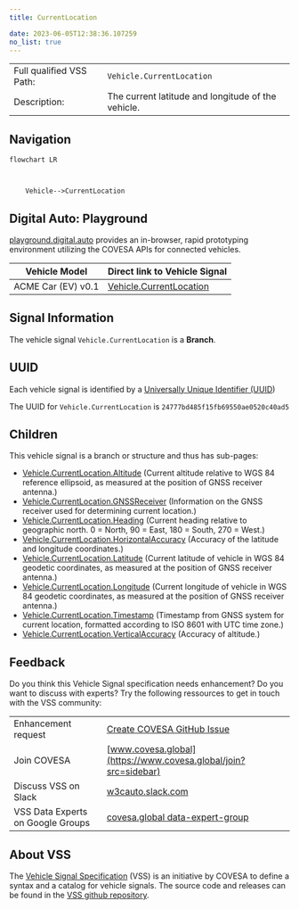 ```yaml
---
title: CurrentLocation

date: 2023-06-05T12:38:36.107259
no_list: true
---
```



| | |
|---|---|
| Full qualified VSS Path: | `Vehicle.CurrentLocation` |
| Description: | The current latitude and longitude of the vehicle. |

## Navigation

```mermaid
flowchart LR



    Vehicle-->CurrentLocation

```


## Digital Auto: Playground

[playground.digital.auto](http://digital.auto) provides an in-browser, rapid prototyping environment utilizing the COVESA APIs for connected vehicles. 

| Vehicle Model | Direct link to Vehicle Signal |
|---|---|
| ACME Car (EV) v0.1 | [Vehicle.CurrentLocation](https://digitalauto.netlify.app/model/STLWzk1WyqVVLbfymb4f/cvi/list/Vehicle.CurrentLocation/) |


## Signal Information




The vehicle signal `Vehicle.CurrentLocation` is a **Branch**.





## UUID

Each vehicle signal is identified by a [Universally Unique Identifier (UUID](https://en.wikipedia.org/wiki/Universally_unique_identifier))

The UUID for `Vehicle.CurrentLocation` is `24777bd485f15fb69550ae0520c40ad5`

## Children

This vehicle signal is a branch or structure and thus has sub-pages:

- [Vehicle.CurrentLocation.Altitude](altitude/) (Current altitude relative to WGS 84 reference ellipsoid, as measured at the position of GNSS receiver antenna.)
- [Vehicle.CurrentLocation.GNSSReceiver](gnssreceiver/) (Information on the GNSS receiver used for determining current location.)
- [Vehicle.CurrentLocation.Heading](heading/) (Current heading relative to geographic north. 0 = North, 90 = East, 180 = South, 270 = West.)
- [Vehicle.CurrentLocation.HorizontalAccuracy](horizontalaccuracy/) (Accuracy of the latitude and longitude coordinates.)
- [Vehicle.CurrentLocation.Latitude](latitude/) (Current latitude of vehicle in WGS 84 geodetic coordinates, as measured at the position of GNSS receiver antenna.)
- [Vehicle.CurrentLocation.Longitude](longitude/) (Current longitude of vehicle in WGS 84 geodetic coordinates, as measured at the position of GNSS receiver antenna.)
- [Vehicle.CurrentLocation.Timestamp](timestamp/) (Timestamp from GNSS system for current location, formatted according to ISO 8601 with UTC time zone.)
- [Vehicle.CurrentLocation.VerticalAccuracy](verticalaccuracy/) (Accuracy of altitude.)


## Feedback

Do you think this Vehicle Signal specification needs enhancement? Do you want to discuss with experts? Try the following ressources to get in touch with the VSS community:

| | |
|---|---|
| Enhancement request | [Create COVESA GitHub Issue](https://github.com/COVESA/vehicle_signal_specification/issues/new?body=Please+describe+your+feedback&title=Signal+feedback+Vehicle.CurrentLocation) |
| Join COVESA | [www.covesa.global](https://www.covesa.global/join?src=sidebar) |
| Discuss VSS on Slack | [w3cauto.slack.com](http://w3cauto.slack.com/) |
| VSS Data Experts on Google Groups | [covesa.global data-expert-group](https://groups.google.com/a/covesa.global/g/data-expert-group) |

## About VSS

The [Vehicle Signal Specification](https://covesa.github.io/vehicle_signal_specification/) (VSS)
is an initiative by COVESA to define a syntax and a catalog for vehicle signals.
The source code and releases can be found in the [VSS github repository](https://github.com/COVESA/vehicle_signal_specification).

